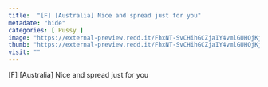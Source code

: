 ```yaml
---
title:  "[F] [Australia] Nice and spread just for you"
metadate: "hide"
categories: [ Pussy ]
image: "https://external-preview.redd.it/FhxNT-SvCHihGCZjaIY4vmlGUHQjKj1fYgIkqqDuQ5A.jpg?auto=webp&s=f54433ab57a7622b2e446949909c868b660069d8"
thumb: "https://external-preview.redd.it/FhxNT-SvCHihGCZjaIY4vmlGUHQjKj1fYgIkqqDuQ5A.jpg?width=1080&crop=smart&auto=webp&s=2bbe7a3f15deb47b0a9d246c7b907bb95557e5f0"
visit: ""
---
```

[F] [Australia] Nice and spread just for you
